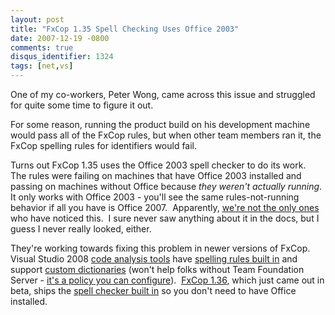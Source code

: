 ```yaml
---
layout: post
title: "FxCop 1.35 Spell Checking Uses Office 2003"
date: 2007-12-19 -0800
comments: true
disqus_identifier: 1324
tags: [net,vs]
---
```

One of my co-workers, Peter Wong, came across this issue and struggled
for quite some time to figure it out.

For some reason, running the product build on his development machine
would pass all of the FxCop rules, but when other team members ran it,
the FxCop spelling rules for identifiers would fail.

Turns out FxCop 1.35 uses the Office 2003 spell checker to do its work. 
The rules were failing on machines that have Office 2003 installed and
passing on machines without Office because *they weren't actually
running*.  It only works with Office 2003 - you'll see the same
rules-not-running behavior if all you have is Office 2007.  Apparently,
[we're not the only
ones](http://blogs.parivedasolutions.com/borrell/archive/2007/07/02/520.aspx)
who have noticed this.  I sure never saw anything about it in the docs,
but I guess I never really looked, either.

They're working towards fixing this problem in newer versions of FxCop. 
Visual Studio 2008 [code analysis
tools](http://blogs.msdn.com/fxcop/archive/2007/09/20/new-for-visual-studio-2008-code-analysis-policy-improvements.aspx)
have [spelling rules built
in](http://blogs.msdn.com/fxcop/archive/2007/08/12/new-for-visual-studio-2008-spelling-rules.aspx)
and support [custom
dictionaries](http://blogs.msdn.com/fxcop/archive/2007/08/20/new-for-visual-studio-2008-custom-dictionaries.aspx)
(won't help folks without Team Foundation Server - [it's a policy you
can
configure](http://www.codeplex.com/TFSGuide/Wiki/View.aspx?title=How%20To%20-%20Automatically%20Run%20Code%20Analysis%20with%20Team%20Build%20in%20Visual%20Studio%20Team%20Foundation%20Server&referringTitle=Home)). 
[FxCop
1.36](http://blogs.msdn.com/fxcop/archive/2007/10/10/fxcop-1-36-beta-released.aspx),
which just came out in beta, ships the [spell checker built
in](http://forums.microsoft.com/MSDN/ShowPost.aspx?PostID=2445459&SiteID=1)
so you don't need to have Office installed.

